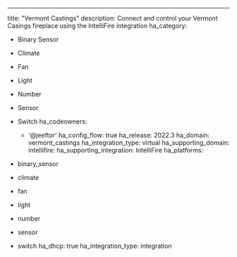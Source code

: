 ---
title: "Vermont Castings"
description: Connect and control your Vermont Casings fireplace using the IntelliFire integration
ha_category:

- Binary Sensor
- Climate
- Fan
- Light
- Number
- Sensor
- Switch
ha_codeowners:
  - '@jeeftor'
ha_config_flow: true
ha_release: 2022.3
ha_domain: vermont_castings
ha_integration_type: virtual
ha_supporting_domain: intellifire:
ha_supporting_integration: IntelliFire
ha_platforms:

- binary_sensor
- climate
- fan
- light
- number
- sensor
- switch
ha_dhcp: true
ha_integration_type: integration
